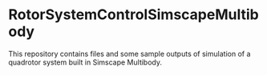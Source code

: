 # RotorSystemControlSimscapeMultibody
This repository contains files and some sample outputs of simulation of a quadrotor system built in Simscape Multibody.
